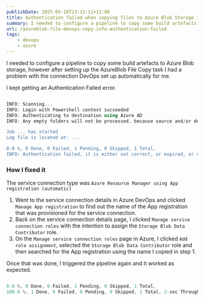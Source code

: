 ```yaml
---
publishDate: 2025-05-18T13:12:11+12:00
title: Authentication failed when copying files to Azure Blob Storage in DevOps with auto-provisioned service connection
summary: I needed to configure a pipeline to copy some build artefacts to Azure Blob storage, however after setting up the AzureBlob File Copy task I kept getting an Authentication Failed error.
url: /azureblob-file-devops-copy-info-authentication-failed
tags:
    - devops
    - azure
---
```


I needed to configure a pipeline to copy some build artefacts to Azure Blob storage, however after setting up the AzureBlob File Copy task I had a problem with the connection DevOps set up automatically for me.

I kept getting an Authentication Failed error.

```powershell

INFO: Scanning...
INFO: Login with Powershell context succeeded
INFO: Authenticating to destination using Azure AD
INFO: Any empty folders will not be processed, because source and/or destination doesn't have full folder support

Job ... has started
Log file is located at: ...

0.0 %, 0 Done, 0 Failed, 1 Pending, 0 Skipped, 1 Total, 
INFO: Authentication failed, it is either not correct, or expired, or does not have the correct permission PUT ...

```

### How I fixed it

The service connection type was `Azure Resource Manager using App registration (automatic)`

1. Went to the service connection details in Azure DevOps and clicked `Manage App registration` to find out the name of the App registration that was provisioned for the service connection.
2. Back on the service connection details page, I clicked `Manage service connection roles` with the intention to assign the `Storage Blob Data Contributor` role.
3. On the `Manage service connection roles` page in Azure, I clicked `Add role assignment`, selected the `Storage Blob Data Contributor` role and then searched for the App registration using the name I copied in step 1.

Once that was done, I triggered the pipeline again and it worked as expected.

``` powershell

0.0 %, 0 Done, 0 Failed, 1 Pending, 0 Skipped, 1 Total, 
100.0 %, 1 Done, 0 Failed, 0 Pending, 0 Skipped, 1 Total, 2-sec Throughput (Mb/s): ...

```
